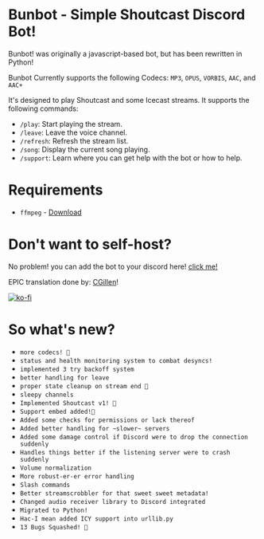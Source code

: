 # Bunbot - Simple Shoutcast Discord Bot!
Bunbot! was originally a javascript-based bot, but has been rewritten in Python!

Bunbot Currently supports the following Codecs:
`MP3`, `OPUS`, `VORBIS`, `AAC`, and `AAC+`


It's designed to play Shoutcast and some Icecast streams. It supports the following commands:
- `/play`: Start playing the stream.
- `/leave`: Leave the voice channel.
- `/refresh`: Refresh the stream list.
- `/song`: Display the current song playing.
- `/support`: Learn where you can get help with the bot or how to help.

# Requirements
- `ffmpeg` - [Download](https://ffmpeg.org/download.html)

# Don't want to self-host?
No problem!
you can add the bot to your discord here! [click me!](https://discord.com/oauth2/authorize?client_id=1326598970885144637)

EPIC translation done by: [CGillen](https://github.com/CGillen)!

[![ko-fi](https://ko-fi.com/img/githubbutton_sm.svg)](https://ko-fi.com/J3J61BNDZO)

# So what's new?
- `more codecs! 🎉` 
- `status and health monitoring system to combat desyncs!`
- `implemented 3 try backoff system`
- `better handling for leave`
- `proper state cleanup on stream end 🎉`
- `sleepy channels`
- `Implemented Shoutcast v1! 🎉`
- `Support embed added!🎉`
- `Added some checks for permissions or lack thereof`
- `Added better handling for ~slower~ servers`
- `Added some damage control if Discord were to drop the connection suddenly`
- `Handles things better if the listening server were to crash suddenly`
- `Volume normalization`
- `More robust-er-er error handling`
- `Slash commands`
- `Better streamscrobbler for that sweet sweet metadata!`
- `Changed audio receiver library to Discord integrated`
- `Migrated to Python!`
- `Hac-I mean added ICY support into urllib.py`
- `13 Bugs Squashed! 🎉`

